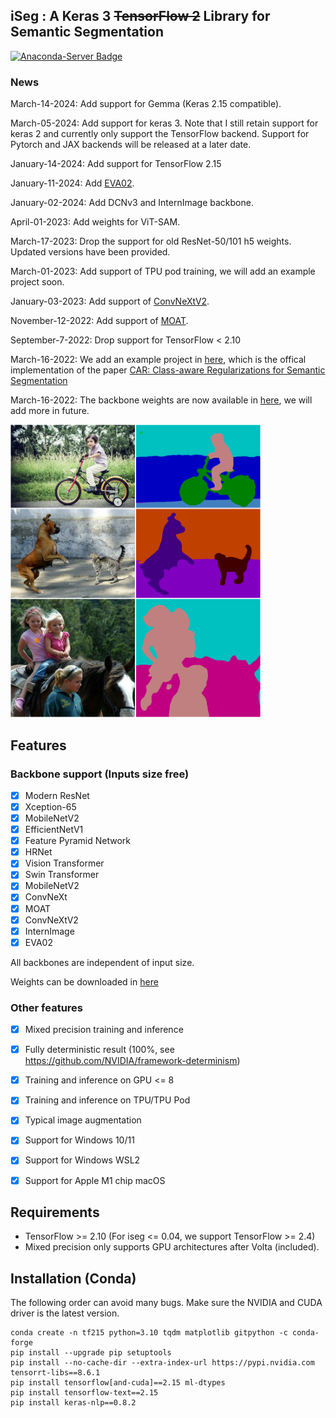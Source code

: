 ## iSeg : A Keras 3 ~~TensorFlow 2~~ Library for Semantic Segmentation

[![Anaconda-Server Badge](https://anaconda.org/conda-forge/tensorflow-gpu/badges/version.svg)](https://anaconda.org/conda-forge/tensorflow-gpu)

### News

March-14-2024: Add support for Gemma (Keras 2.15 compatible).

March-05-2024: Add support for keras 3. Note that I still retain support for keras 2 and currently only support the TensorFlow backend. Support for Pytorch and JAX backends will be released at a later date.

January-14-2024: Add support for TensorFlow 2.15

January-11-2024: Add [EVA02](https://github.com/baaivision/EVA/tree/master/EVA-02).

January-02-2024: Add DCNv3 and InternImage backbone.

April-01-2023: Add weights for ViT-SAM.

March-17-2023: Drop the support for old ResNet-50/101 h5 weights. Updated versions have been provided.

March-01-2023: Add support of TPU pod training, we will add an example project soon.

January-03-2023: Add support of [ConvNeXtV2](https://arxiv.org/abs/2301.00808).

November-12-2022: Add support of [MOAT](https://arxiv.org/abs/2210.01820).

September-7-2022: Drop support for TensorFlow < 2.10

March-16-2022: We add an example project in [here](https://github.com/edwardyehuang/CAR), which is the offical implementation of the paper [CAR: Class-aware Regularizations for Semantic Segmentation](https://www.ecva.net/papers/eccv_2022/papers_ECCV/papers/136880514.pdf)

March-16-2022: The backbone weights are now available in [here](backbones/README.md), we will add more in future.


<img src="demo.png" width=400>

## Features
### Backbone support (Inputs size free)

- [x] Modern ResNet
- [x] Xception-65
- [x] MobileNetV2
- [x] EfficientNetV1
- [x] Feature Pyramid Network
- [x] HRNet
- [x] Vision Transformer
- [x] Swin Transformer 
- [x] MobileNetV2
- [x] ConvNeXt
- [x] MOAT
- [x] ConvNeXtV2
- [x] InternImage
- [x] EVA02

All backbones are independent of input size.

Weights can be downloaded in [here](backbones/README.md)

### Other features
- [x] Mixed precision training and inference
- [x] Fully deterministic result (100%, see https://github.com/NVIDIA/framework-determinism)
- [x] Training and inference on GPU <= 8
- [x] Training and inference on TPU/TPU Pod
- [x] Typical image augmentation
- [x] Support for Windows 10/11
- [x] Support for Windows WSL2
- [x] Support for Apple M1 chip macOS


## Requirements

* TensorFlow >= 2.10 (For iseg <= 0.04, we support TensorFlow >= 2.4)
* Mixed precision only supports GPU architectures after Volta (included).

## Installation (Conda)

The following order can avoid many bugs.
Make sure the NVIDIA and CUDA driver is the latest version.

```
conda create -n tf215 python=3.10 tqdm matplotlib gitpython -c conda-forge
pip install --upgrade pip setuptools
pip install --no-cache-dir --extra-index-url https://pypi.nvidia.com tensorrt-libs==8.6.1
pip install tensorflow[and-cuda]==2.15 ml-dtypes
pip install tensorflow-text==2.15
pip install keras-nlp==0.8.2
```